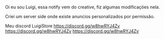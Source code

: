 Oi eu sou Luigi, essa notify vem do creative, fiz algumas modificações nela.

Criei um server side onde existe anuncios personalizados por permissão.

Meu discord
LuigiStore
https://discord.gg/w8hwRYJ4Zv
https://discord.gg/w8hwRYJ4Zv
https://discord.gg/w8hwRYJ4Zv